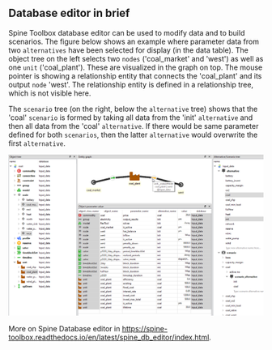 ## Database editor in brief

Spine Toolbox database editor can be used to modify data and to build scenarios. 
The figure below shows an example where parameter data from two `alternatives` 
have been selected for display (in the data table). The object tree on the left 
selects two `nodes` ('coal_market' and 'west') as well as one `unit` ('coal_plant'). 
These are visualized in the graph on top. The mouse pointer is showing a relationship 
entity that connects the 'coal_plant' and its output `node` 'west'. The relationship 
entity is defined in a relationship tree, which is not visible here.

The `scenario` tree (on the right, below the `alternative` tree) shows that 
the 'coal' `scenario` is formed by taking all data from the 'init' `alternative` 
and then all data from the 'coal' `alternative`. If there would be same parameter 
defined for both `scenarios`, then the latter `alternative` would overwrite 
the first `alternative`.

![Database editor](./database_editor.png)

More on Spine Database editor in https://spine-toolbox.readthedocs.io/en/latest/spine_db_editor/index.html.
